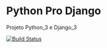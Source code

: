 # Python Pro Django
Projeto Python_3 e Django_3

[![Build Status](https://travis-ci.com/levicruz49/pypro_django.svg?branch=master)](https://travis-ci.com/levicruz49/pypro_django)
